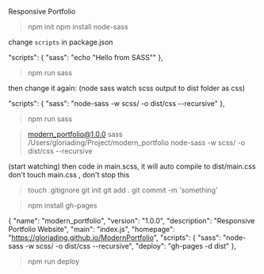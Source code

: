 
Responsive Portfolio

> npm init
> npm install node-sass

change `scripts` in package.json

  "scripts": {
    "sass": "echo \"Hello from SASS\""
  },

> npm run sass

then change it again:
(node sass watch scss output to dist folder as css)

"scripts": {
  "sass": "node-sass -w scss/ -o dist/css --recursive"
},

> npm run sass

> modern_portfolio@1.0.0 sass /Users/gloriading/Project/modern_portfolio
> node-sass -w scss/ -o dist/css --recursive

(start watching)
then code in main.scss, it will auto compile to dist/main.css
don't touch main.css , don't stop this


> touch .gitignore
> git init
> git add .
> git commit -m 'something'


> npm install gh-pages

{
  "name": "modern_portfolio",
  "version": "1.0.0",
  "description": "Responsive Portfolio Website",
  "main": "index.js",
  "homepage": "https://gloriading.github.io/ModernPortfolio",
  "scripts": {
    "sass": "node-sass -w scss/ -o dist/css --recursive",
    "deploy": "gh-pages -d dist"
  },

> npm run deploy









<!--  -->
